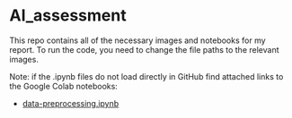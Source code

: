 # AI_assessment
This repo contains all of the necessary images and notebooks for my report.
To run the code, you need to change the file paths to the relevant images. 

Note: if the .ipynb files do not load directly in GitHub find attached links to the Google Colab notebooks:
- [data-preprocessing.ipynb](#https://colab.research.google.com/drive/16XxSMtLh2j-6fXKxVh2mbRTFEzBx4s3L?usp=sharing)
